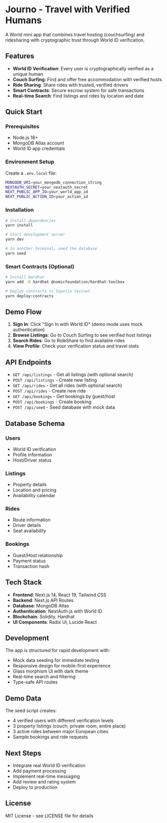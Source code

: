 # Journo - Travel with Verified Humans

A World mini app that combines travel hosting (couchsurfing) and ridesharing with cryptographic trust through World ID verification.

## Features

- **World ID Verification**: Every user is cryptographically verified as a unique human
- **Couch Surfing**: Find and offer free accommodation with verified hosts
- **Ride Sharing**: Share rides with trusted, verified drivers
- **Smart Contracts**: Secure escrow system for safe transactions
- **Real-time Search**: Find listings and rides by location and date

## Quick Start

### Prerequisites

- Node.js 18+
- MongoDB Atlas account
- World ID app credentials

### Environment Setup

Create a `.env.local` file:

```bash
MONGODB_URI=your_mongodb_connection_string
NEXTAUTH_SECRET=your_nextauth_secret
NEXT_PUBLIC_APP_ID=your_world_app_id
NEXT_PUBLIC_ACTION_ID=your_action_id
```

### Installation

```bash
# Install dependencies
yarn install

# Start development server
yarn dev

# In another terminal, seed the database
yarn seed
```

### Smart Contracts (Optional)

```bash
# Install Hardhat
yarn add -D hardhat @nomicfoundation/hardhat-toolbox

# Deploy contracts to Sepolia testnet
yarn deploy:contracts
```

## Demo Flow

1. **Sign In**: Click "Sign In with World ID" (demo mode uses mock authentication)
2. **Browse Listings**: Go to Couch Surfing to see verified host listings
3. **Search Rides**: Go to RideShare to find available rides
4. **View Profile**: Check your verification status and travel stats

## API Endpoints

- `GET /api/listings` - Get all listings (with optional search)
- `POST /api/listings` - Create new listing
- `GET /api/rides` - Get all rides (with optional search)
- `POST /api/rides` - Create new ride
- `GET /api/bookings` - Get bookings by guest/host
- `POST /api/bookings` - Create booking
- `POST /api/seed` - Seed database with mock data

## Database Schema

### Users
- World ID verification
- Profile information
- Host/Driver status

### Listings
- Property details
- Location and pricing
- Availability calendar

### Rides
- Route information
- Driver details
- Seat availability

### Bookings
- Guest/Host relationship
- Payment status
- Transaction hash

## Tech Stack

- **Frontend**: Next.js 14, React 19, Tailwind CSS
- **Backend**: Next.js API Routes
- **Database**: MongoDB Atlas
- **Authentication**: NextAuth.js with World ID
- **Blockchain**: Solidity, Hardhat
- **UI Components**: Radix UI, Lucide React

## Development

The app is structured for rapid development with:

- Mock data seeding for immediate testing
- Responsive design for mobile-first experience
- Glass morphism UI with dark theme
- Real-time search and filtering
- Type-safe API routes

## Demo Data

The seed script creates:
- 4 verified users with different verification levels
- 3 property listings (couch, private room, entire place)
- 3 active rides between major European cities
- Sample bookings and ride requests

## Next Steps

- Integrate real World ID verification
- Add payment processing
- Implement real-time messaging
- Add review and rating system
- Deploy to production

## License

MIT License - see LICENSE file for details